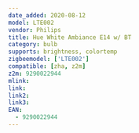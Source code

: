 ```yaml
---
date_added: 2020-08-12
model: LTE002
vendor: Philips
title: Hue White Ambiance E14 w/ BT
category: bulb
supports: brightness, colortemp
zigbeemodel: ['LTE002']
compatible: [zha, z2m]
z2m: 9290022944
mlink: 
link: 
link2: 
link3: 
EAN: 
  - 9290022944
---
```

